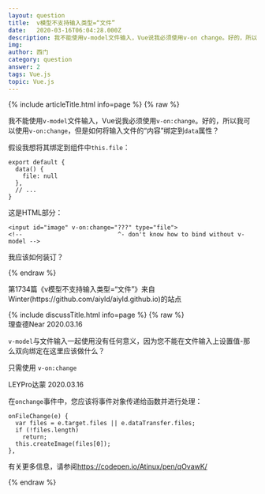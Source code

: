 ```yaml
---
layout: question
title:  v模型不支持输入类型=“文件”
date:   2020-03-16T06:04:28.000Z
description: 我不能使用v-model文件输入，Vue说我必须使用v-on change。好的，所以我可以使用v-on change，但是如何将输入文件的“内容”绑定到...
img: 
author: 西门
category: question
answer: 2
tags: Vue.js
topic: Vue.js
---
```

<div class="article-root">
  <div class="article">
    {% include articleTitle.html info=page %}
    {% raw %}
    <div class="article-content"><p><font style="vertical-align: inherit;"><font style="vertical-align: inherit;">我不能使用</font></font><code>v-model</code><font style="vertical-align: inherit;"><font style="vertical-align: inherit;">文件输入，Vue说我必须使用</font></font><code>v-on:change</code><font style="vertical-align: inherit;"><font style="vertical-align: inherit;">。</font><font style="vertical-align: inherit;">好的，所以我可以使用</font></font><code>v-on:change</code><font style="vertical-align: inherit;"><font style="vertical-align: inherit;">，但是如何将输入文件的“内容”绑定到</font></font><code>data</code><font style="vertical-align: inherit;"><font style="vertical-align: inherit;">属性？</font></font></p>

<p><font style="vertical-align: inherit;"><font style="vertical-align: inherit;">假设我想将其绑定到组件中</font></font><code>this.file</code><font style="vertical-align: inherit;"><font style="vertical-align: inherit;">：</font></font></p>

<pre><code>export default {<font></font>
  data() {<font></font>
    file: null<font></font>
  },<font></font>
  // ...<font></font>
}<font></font>
</code></pre>

<p><font style="vertical-align: inherit;"><font style="vertical-align: inherit;">这是HTML部分：</font></font></p>

<pre><code>&lt;input id="image" v-on:change="???" type="file"&gt;<font></font>
&lt;!--                           ^- don't know how to bind without v-model --&gt;<font></font>
</code></pre>

<p><font style="vertical-align: inherit;"><font style="vertical-align: inherit;">我应该如何装订？</font></font></p></div>
    {% endraw %}
  </div>
  <p class="winter_mark">第1734篇《v模型不支持输入类型=“文件”》来自Winter(https://github.com/aiyld/aiyld.github.io)的站点</p>
  <div class="discuss-wrapper">
    {% include discussTitle.html info=page %}
    {% raw %}
    <div class="discuss-item">
        <div class="discuss-parent">
          <div class="discuss-meta">
            <span class="discuss-user">理查德Near</span>
            <span class="discuss-time">2020.03.16</span>
          </div>
          <div class="discuss-comment"><p><font style="vertical-align: inherit;"></font><code>v-model</code><font style="vertical-align: inherit;"><font style="vertical-align: inherit;">与文件输入一起</font><font style="vertical-align: inherit;">使用</font><font style="vertical-align: inherit;">没有任何意义，因为您不能在文件输入上设置值-那么双向绑定在这里应该做什么？</font></font></p>

<p><font style="vertical-align: inherit;"><font style="vertical-align: inherit;">只需使用  </font></font><code>v-on:change</code></p></div>
        </div></div><div class="discuss-item">
        <div class="discuss-parent">
          <div class="discuss-meta">
            <span class="discuss-user">LEYPro达蒙</span>
            <span class="discuss-time">2020.03.16</span>
          </div>
          <div class="discuss-comment"><p><font style="vertical-align: inherit;"><font style="vertical-align: inherit;">在</font></font><code>onchange</code><font style="vertical-align: inherit;"><font style="vertical-align: inherit;">事件中，您应该将事件对象传递给函数并进行处理：</font></font></p>

<pre><code>onFileChange(e) {<font></font>
  var files = e.target.files || e.dataTransfer.files;<font></font>
  if (!files.length)<font></font>
    return;<font></font>
  this.createImage(files[0]);<font></font>
},<font></font>
</code></pre>

<p><font style="vertical-align: inherit;"><font style="vertical-align: inherit;">有关更多信息，请参阅</font></font><a href="https://codepen.io/Atinux/pen/qOvawK/" rel="noreferrer"><font style="vertical-align: inherit;"><font style="vertical-align: inherit;">https://codepen.io/Atinux/pen/qOvawK/</font></font></a></p></div>
        </div></div>
    {% endraw %}
  </div>
<div>
